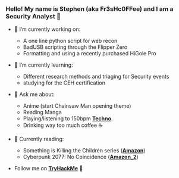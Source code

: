 ### Hello! My name is Stephen (aka Fr3sHc0FFee) and I am a Security Analyst 👋

- 🔭 I’m currently working on:
    - A one line python script for web recon
    - BadUSB scripting through the Flipper Zero
    - Formatting and using a recently purchased HiGole Pro
- 🌱 I’m currently learning:
    - Different research methods and triaging for Security events
    - studying for the CEH certification
- 💬 Ask me about:
    - Anime (start Chainsaw Man opening theme)
    - Reading Manga
    - Playing/listening to 150bpm **[Techno]**.
    - Drinking way too much coffee ☕
- 📖 Currently reading:
    - Something is Killing the Children series (**[Amazon]**)
    - Cyberpunk 2077: No Coincidence (**[Amazon_2]**)

      
- Follow me on **[TryHackMe]** 🤖

[amazon]: https://www.amazon.com/dp/B087F7SRC5?binding=paperback&ref=dbs_dp_sirpi "Amazon"
[amazon_2]: https://www.amazon.com/Cyberpunk-2077-Coincidence-Rafal-Kosik/dp/0759557179 "Amazon 2"
[tryhackme]: https://tryhackme.com/p/Fr3sHc0FFee "TryHackMe"
[techno]: https://open.spotify.com/playlist/37i9dQZF1E4nzt4cveHREl?si=d1530e7f6a5f4152
